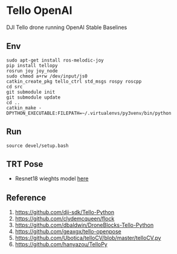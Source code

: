# Tello OpenAI
DJI Tello drone running OpenAI Stable Baselines

## Env
    sudo apt-get install ros-melodic-joy
    pip install tellopy
    rosrun joy joy_node 
    sudo chmod a+rw /dev/input/js0
    catkin_create_pkg tello_ctrl std_msgs rospy roscpp
    cd src
    git submodule init
    git submodule update
    cd ..
    catkin_make -DPYTHON_EXECUTABLE:FILEPATH=~/.virtualenvs/py3venv/bin/python
## Run
    source devel/setup.bash

## TRT Pose

- Resnet18 wieghts model [here](https://drive.google.com/file/d/1XYDdCUdiF2xxx4rznmLb62SdOUZuoNbd/view)

## Reference
1. https://github.com/dji-sdk/Tello-Python
2. https://github.com/clydemcqueen/flock
3. https://github.com/dbaldwin/DroneBlocks-Tello-Python
4. https://github.com/geaxgx/tello-openpose
5. https://github.com/Ubotica/telloCV/blob/master/telloCV.py
6. https://github.com/hanyazou/TelloPy
